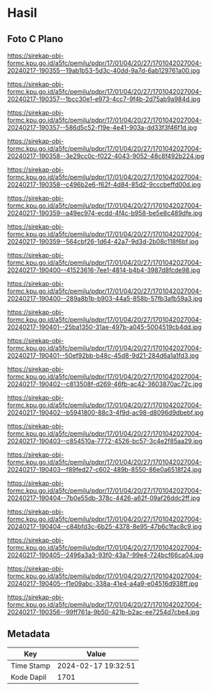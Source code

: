 # Hasil

## Foto C Plano

https://sirekap-obj-formc.kpu.go.id/a5fc/pemilu/pdpr/17/01/04/20/27/1701042027004-20240217-190355--19ab1b53-5d3c-40dd-9a7d-6ab129761a00.jpg

https://sirekap-obj-formc.kpu.go.id/a5fc/pemilu/pdpr/17/01/04/20/27/1701042027004-20240217-190357--1bcc30e1-e973-4cc7-9f4b-2d75ab9a984d.jpg

https://sirekap-obj-formc.kpu.go.id/a5fc/pemilu/pdpr/17/01/04/20/27/1701042027004-20240217-190357--586d5c52-f19e-4e41-903a-dd33f3f46f1d.jpg

https://sirekap-obj-formc.kpu.go.id/a5fc/pemilu/pdpr/17/01/04/20/27/1701042027004-20240217-190358--3e29cc0c-f022-4043-9052-48c8f492b224.jpg

https://sirekap-obj-formc.kpu.go.id/a5fc/pemilu/pdpr/17/01/04/20/27/1701042027004-20240217-190358--c496b2e6-f62f-4d84-85d2-9cccbeffd00d.jpg

https://sirekap-obj-formc.kpu.go.id/a5fc/pemilu/pdpr/17/01/04/20/27/1701042027004-20240217-190359--a49ec974-ecdd-4f4c-b958-be5e8c489dfe.jpg

https://sirekap-obj-formc.kpu.go.id/a5fc/pemilu/pdpr/17/01/04/20/27/1701042027004-20240217-190359--564cbf26-1d64-42a7-9d3d-2b08c118f6bf.jpg

https://sirekap-obj-formc.kpu.go.id/a5fc/pemilu/pdpr/17/01/04/20/27/1701042027004-20240217-190400--41523616-7ee1-4814-b4b4-3987d8fcde98.jpg

https://sirekap-obj-formc.kpu.go.id/a5fc/pemilu/pdpr/17/01/04/20/27/1701042027004-20240217-190400--289a8b1b-b903-44a5-858b-57fb3afb59a3.jpg

https://sirekap-obj-formc.kpu.go.id/a5fc/pemilu/pdpr/17/01/04/20/27/1701042027004-20240217-190401--25ba1350-31ae-497b-a045-5004519cb4dd.jpg

https://sirekap-obj-formc.kpu.go.id/a5fc/pemilu/pdpr/17/01/04/20/27/1701042027004-20240217-190401--50ef92bb-b48c-45d8-9d21-284d6a1a1fd3.jpg

https://sirekap-obj-formc.kpu.go.id/a5fc/pemilu/pdpr/17/01/04/20/27/1701042027004-20240217-190402--c813508f-d269-46fb-ac42-3603870ac72c.jpg

https://sirekap-obj-formc.kpu.go.id/a5fc/pemilu/pdpr/17/01/04/20/27/1701042027004-20240217-190402--b5941800-88c3-4f9d-ac98-d8096d9dbebf.jpg

https://sirekap-obj-formc.kpu.go.id/a5fc/pemilu/pdpr/17/01/04/20/27/1701042027004-20240217-190403--c854510a-7772-4526-bc57-3c4e2f85aa29.jpg

https://sirekap-obj-formc.kpu.go.id/a5fc/pemilu/pdpr/17/01/04/20/27/1701042027004-20240217-190403--f89fed27-c602-489b-8550-86e0a6518f24.jpg

https://sirekap-obj-formc.kpu.go.id/a5fc/pemilu/pdpr/17/01/04/20/27/1701042027004-20240217-190404--7b0e55db-378c-4426-a62f-09af26ddc2ff.jpg

https://sirekap-obj-formc.kpu.go.id/a5fc/pemilu/pdpr/17/01/04/20/27/1701042027004-20240217-190404--c84bfd3c-6b25-4378-8e95-47b6c1fac8c9.jpg

https://sirekap-obj-formc.kpu.go.id/a5fc/pemilu/pdpr/17/01/04/20/27/1701042027004-20240217-190405--2496a3a3-93f0-43a7-99e4-724bcf66ca04.jpg

https://sirekap-obj-formc.kpu.go.id/a5fc/pemilu/pdpr/17/01/04/20/27/1701042027004-20240217-190405--f1e09abc-338a-41e4-a4a9-e04516d938ff.jpg

https://sirekap-obj-formc.kpu.go.id/a5fc/pemilu/pdpr/17/01/04/20/27/1701042027004-20240217-190356--99ff761a-9b50-421b-b2ac-ee7254d7cbe4.jpg


## Metadata

| Key        | Value               |
| ---------- | ------------------- |
| Time Stamp | 2024-02-17 19:32:51 |
| Kode Dapil | 1701                |



